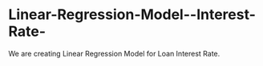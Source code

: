 # Linear-Regression-Model--Interest-Rate-

We are creating Linear Regression Model for Loan Interest Rate.

